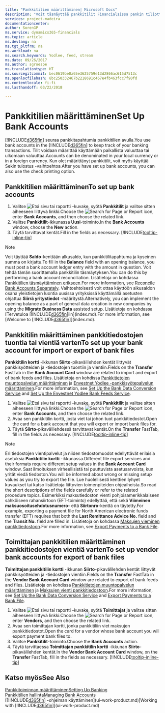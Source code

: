 ```yaml
---
title: "Pankkitilien määrittäminen| Microsoft Docs"
description: "Voit täsmäyttää pankkitilit Financialsissa pankin tiliotteiden avulla."
services: project-madeira
documentationcenter: 
author: SorenGP
ms.service: dynamics365-financials
ms.topic: article
ms.devlang: na
ms.tgt_pltfrm: na
ms.workload: na
ms.search.keywords: Yodlee, feed, stream
ms.date: 09/26/2017
ms.author: sgroespe
ms.translationtype: HT
ms.sourcegitcommit: bec0619be0a65e3625759e13d2866ac615d7513c
ms.openlocfilehash: 8bc250332467b2218691c467e4fb463fcc7f90fd
ms.contentlocale: fi-fi
ms.lasthandoff: 03/22/2018

---
```

# <a name="set-up-bank-accounts"></a><span data-ttu-id="f986a-103">Pankkitilien määrittäminen</span><span class="sxs-lookup"><span data-stu-id="f986a-103">Set Up Bank Accounts</span></span>
<span data-ttu-id="f986a-104">[!INCLUDE[d365fin](includes/d365fin_md.md)] seuraa pankkitapahtumia pankkitilien avulla.</span><span class="sxs-lookup"><span data-stu-id="f986a-104">You use bank accounts in the [!INCLUDE[d365fin](includes/d365fin_md.md)] to keep track of your banking transactions.</span></span> <span data-ttu-id="f986a-105">Tilit voidaan määrittää käyttämään paikallista valuuttaa tai ulkomaan valuuttaa.</span><span class="sxs-lookup"><span data-stu-id="f986a-105">Accounts can be denominated in your local currency or in a foreign currency.</span></span> <span data-ttu-id="f986a-106">Kun olet määrittänyt pankkitilit, voit myös käyttää Sekin tulostus -vaihtoehtoa.</span><span class="sxs-lookup"><span data-stu-id="f986a-106">After you have set up bank accounts, you can also use the check printing option.</span></span>

## <a name="to-set-up-bank-accounts"></a><span data-ttu-id="f986a-107">Pankkitilien määrittäminen</span><span class="sxs-lookup"><span data-stu-id="f986a-107">To set up bank accounts</span></span>
1. <span data-ttu-id="f986a-108">Valitse ![Etsi sivu tai raportti](media/ui-search/search_small.png "Etsi sivu tai raportti -kuvake") -kuvake, syötä **Pankkitilit** ja valitse sitten aiheeseen liittyvä linkki.</span><span class="sxs-lookup"><span data-stu-id="f986a-108">Choose the ![Search for Page or Report](media/ui-search/search_small.png "Search for Page or Report icon") icon, enter **Bank Accounts**, and then choose the related link.</span></span>
2. <span data-ttu-id="f986a-109">Valitse **Pankkitilit**-ikkunassa **Uusi**-toiminto.</span><span class="sxs-lookup"><span data-stu-id="f986a-109">In the **Bank Accounts** window, choose the **New** action.</span></span>
3. <span data-ttu-id="f986a-110">Täytä tarvittavat kentät.</span><span class="sxs-lookup"><span data-stu-id="f986a-110">Fill in the fields as necessary.</span></span> [!INCLUDE[tooltip-inline-tip](includes/tooltip-inline-tip_md.md)]

> [!NOTE]
> <span data-ttu-id="f986a-111">Voit täyttää **Saldo**-kenttään alkusaldo, kun pankkitilitapahtuma ja kyseinen summa on kirjattu.</span><span class="sxs-lookup"><span data-stu-id="f986a-111">To fill in the **Balance** field with an opening balance, you must post a bank account ledger entry with the amount in question.</span></span> <span data-ttu-id="f986a-112">Voit tehdä tämän suorittamalla pankkitilin täsmäytyksen.</span><span class="sxs-lookup"><span data-stu-id="f986a-112">You can do this by performing a bank account reconciliation.</span></span> <span data-ttu-id="f986a-113">Lisätietoja on kohdassa [Pankkitilien täsmäyttäminen erikseen](bank-how-reconcile-bank-accounts-separately.md).</span><span class="sxs-lookup"><span data-stu-id="f986a-113">For more information, see [Reconcile Bank Accounts Separately](bank-how-reconcile-bank-accounts-separately.md).</span></span> <span data-ttu-id="f986a-114">Vaihtoehtoisesti voit ottaa käyttöön alkusaldon osana yleistietojen luontia uusissa yrityksissä käyttämällä asetusten ohjattua **Siirrä yritystiedot** -määritystä.</span><span class="sxs-lookup"><span data-stu-id="f986a-114">Alternatively, you can implement the opening balance as a part of general data creation in new companies by using the **Migrate Business Data** assisted setup.</span></span> <span data-ttu-id="f986a-115">Lisätietoja on kohdassa [Tervetuloa [!INCLUDE[d365fin](includes/d365fin_md.md)]iin](index.md).</span><span class="sxs-lookup"><span data-stu-id="f986a-115">For more information, see [Welcome to [!INCLUDE[d365fin](includes/d365fin_md.md)]](index.md).</span></span>

## <a name="to-set-up-your-bank-account-for-import-or-export-of-bank-files"></a><span data-ttu-id="f986a-116">Pankkitilin määrittäminen pankkitiedostojen tuontia tai vientiä varten</span><span class="sxs-lookup"><span data-stu-id="f986a-116">To set up your bank account for import or export of bank files</span></span>
<span data-ttu-id="f986a-117">**Pankkitilin kortti** -ikkunan **Siirto**-pikavälilehden kentät liittyvät pankkisyötteiden ja -tiedostojen tuontiin ja vientiin.</span><span class="sxs-lookup"><span data-stu-id="f986a-117">Fields on the **Transfer** FastTab in the **Bank Account Card** window are related to import and export of bank feeds and files.</span></span> <span data-ttu-id="f986a-118">Lisätietoja on kohdissa [Pankkitietojen muuntopalvelun määrittäminen](bank-how-setup-bank-data-conversion-service.md) ja [Envestnet Yodlee -pankkisyötepalvelun määrittäminen](bank-how-setup-bank-statement-service.md).</span><span class="sxs-lookup"><span data-stu-id="f986a-118">For more information, see [Set Up the Bank Data Conversion Service](bank-how-setup-bank-data-conversion-service.md) and [Set Up the Envestnet Yodlee Bank Feeds Service](bank-how-setup-bank-statement-service.md).</span></span>

1. <span data-ttu-id="f986a-119">Valitse ![Etsi sivu tai raportti](media/ui-search/search_small.png "Etsi sivu tai raportti -kuvake") -kuvake, syötä **Pankkitilit** ja valitse sitten aiheeseen liittyvä linkki.</span><span class="sxs-lookup"><span data-stu-id="f986a-119">Choose the ![Search for Page or Report](media/ui-search/search_small.png "Search for Page or Report icon") icon, enter **Bank Accounts**, and then choose the related link.</span></span>
2. <span data-ttu-id="f986a-120">Avaa sen pankkitilin kortti, josta viet tai johon tuot pankkitiedostot.</span><span class="sxs-lookup"><span data-stu-id="f986a-120">Open the card for a bank account that you will export or import bank files for.</span></span>
3. <span data-ttu-id="f986a-121">Täytä **Siirto**-pikavälilehdessä tarvittavat kentät.</span><span class="sxs-lookup"><span data-stu-id="f986a-121">On the **Transfer** FastTab, fill in the fields as necessary.</span></span> [!INCLUDE[tooltip-inline-tip](includes/tooltip-inline-tip_md.md)]

> [!NOTE]  
>   <span data-ttu-id="f986a-122">Eri tiedostojen vientipalvelut ja niiden tiedostomuodot edellyttävät erilaisia asetuksia **Pankkitilin kortti** -ikkunassa.</span><span class="sxs-lookup"><span data-stu-id="f986a-122">Different file export services and their formats require different setup values in the **Bank Account Card** window.</span></span> <span data-ttu-id="f986a-123">Saat ilmoituksen virheellisistä tai puuttuvista asetusarvoista, kun yrität viedä tiedoston.</span><span class="sxs-lookup"><span data-stu-id="f986a-123">You will be informed about wrong or missing setup values as you try to export the file.</span></span> <span data-ttu-id="f986a-124">Lue huolellisesti kenttien lyhyet kuvaukset tai katso lisätietoja liittyvien toimenpiteiden ohjeaiheista.</span><span class="sxs-lookup"><span data-stu-id="f986a-124">So read the short descriptions of the fields carefully or refer to the related procedure topics.</span></span> <span data-ttu-id="f986a-125">Esimerkiksi maksutiedoston vienti pohjoisamerikkalaiseen sähköiseen rahansiirtoon (EFT-toiminto) edellyttää, että sekä **Viimeinen maksuosoitusehdotusnumero**- että **Siirtonro**-kenttä on täytetty.</span><span class="sxs-lookup"><span data-stu-id="f986a-125">For example, exporting a payment file for North American electronic funds transfer (EFT) requires that both the **Last Remittance Advice No.** field and the **Transit No.** field are filled in.</span></span> <span data-ttu-id="f986a-126">Lisätietoja on kohdassa [Maksujen vieminen pankkitiedostoon](payables-how-export-payments-bank-file.md).</span><span class="sxs-lookup"><span data-stu-id="f986a-126">For more information, see [Export Payments to a Bank File](payables-how-export-payments-bank-file.md).</span></span>

## <a name="to-set-up-vendor-bank-accounts-for-export-of-bank-files"></a><span data-ttu-id="f986a-127">Toimittajan pankkitilien määrittäminen pankkitiedostojen vientiä varten</span><span class="sxs-lookup"><span data-stu-id="f986a-127">To set up vendor bank accounts for export of bank files</span></span>
<span data-ttu-id="f986a-128">**Toimittajan pankkitilin kortti** -ikkunan **Siirto**-pikavälilehden kentät liittyvät pankkisyötteiden ja -tiedostojen vientiin.</span><span class="sxs-lookup"><span data-stu-id="f986a-128">Fields on the **Transfer** FastTab in the **Vendor Bank Account Card** window are related to export of bank feeds and files.</span></span> <span data-ttu-id="f986a-129">Lisätietoja on kohdissa [Pankkitietojen muuntopalvelun määrittäminen](bank-how-setup-bank-data-conversion-service.md) ja [Maksujen vienti pankkitiedostoon](payables-how-export-payments-bank-file.md).</span><span class="sxs-lookup"><span data-stu-id="f986a-129">For more information, see [Set Up the Bank Data Conversion Service](bank-how-setup-bank-data-conversion-service.md) and [Export Payments to a Bank File](payables-how-export-payments-bank-file.md).</span></span>

1. <span data-ttu-id="f986a-130">Valitse ![Etsi sivu tai raportti](media/ui-search/search_small.png "Etsi sivu tai raportti -kuvake") -kuvake, syötä **Toimittajat** ja valitse sitten aiheeseen liittyvä linkki.</span><span class="sxs-lookup"><span data-stu-id="f986a-130">Choose the ![Search for Page or Report](media/ui-search/search_small.png "Search for Page or Report icon") icon, enter **Vendors**, and then choose the related link.</span></span>
2. <span data-ttu-id="f986a-131">Avaa sen toimittajan kortti, jonka pankkitiliin viet maksujen pankkitiedostot.</span><span class="sxs-lookup"><span data-stu-id="f986a-131">Open the card for a vendor whose bank account you will export payment bank files to.</span></span>
3. <span data-ttu-id="f986a-132">Valitse **Pankkitilit**-toiminto.</span><span class="sxs-lookup"><span data-stu-id="f986a-132">Choose the **Bank Accounts** action.</span></span>
3. <span data-ttu-id="f986a-133">Täytä tarvittaessa **Toimittajan pankkitilin kortti** -ikkunan **Siirto**-pikavälilehden kentät.</span><span class="sxs-lookup"><span data-stu-id="f986a-133">In the **Vendor Bank Account Card** window, on the **Transfer** FastTab, fill in the fields as necessary.</span></span> [!INCLUDE[tooltip-inline-tip](includes/tooltip-inline-tip_md.md)]

## <a name="see-also"></a><span data-ttu-id="f986a-134">Katso myös</span><span class="sxs-lookup"><span data-stu-id="f986a-134">See Also</span></span>
[<span data-ttu-id="f986a-135">Pankkitoiminnan määrittäminen</span><span class="sxs-lookup"><span data-stu-id="f986a-135">Setting Up Banking</span></span>](bank-setup-banking.md)  
[<span data-ttu-id="f986a-136">Pankkitilien hallinta</span><span class="sxs-lookup"><span data-stu-id="f986a-136">Managing Bank Accounts</span></span>](bank-manage-bank-accounts.md)  
<span data-ttu-id="f986a-137">[[!INCLUDE[d365fin](includes/d365fin_md.md)] -ohjelman käyttäminen](ui-work-product.md)</span><span class="sxs-lookup"><span data-stu-id="f986a-137">[Working with [!INCLUDE[d365fin](includes/d365fin_md.md)]](ui-work-product.md)</span></span>

